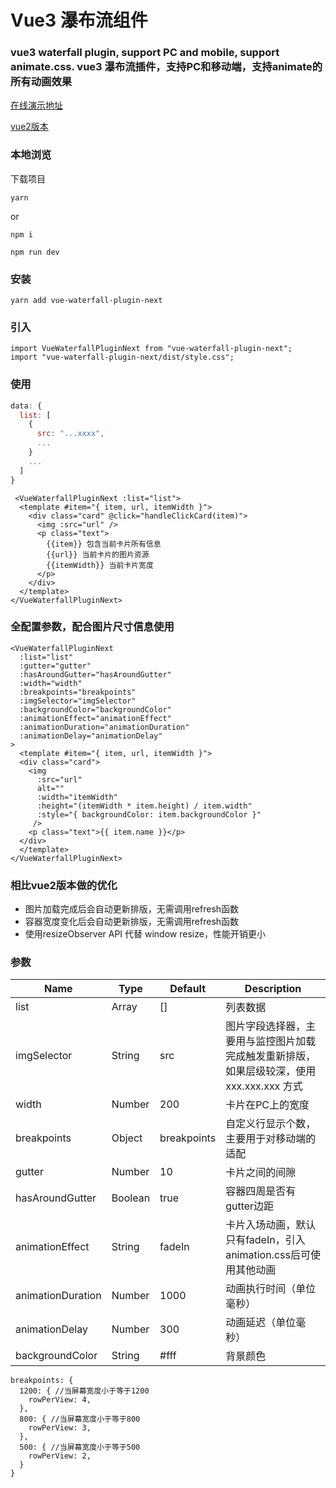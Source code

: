 <!--
 * @Description: 
 * @Version: 2.0
 * @Author: Yaowen Liu
 * @Date: 2021-10-18 16:22:04
 * @LastEditors: Yaowen Liu
 * @LastEditTime: 2021-10-19 17:00:25
-->
# Vue3 瀑布流组件
### vue3 waterfall plugin, support PC and mobile, support animate.css. vue3 瀑布流插件，支持PC和移动端，支持animate的所有动画效果 

[在线演示地址](https://heikaimu.github.io/vue3-waterfall-plugin/preview/index.html)

[vue2版本](https://github.com/heikaimu/vue-waterfall-plugin)

### 本地浏览

下载项目

```
yarn
```
or
```
npm i
```

```
npm run dev
```

### 安装

```
yarn add vue-waterfall-plugin-next
```

### 引入

```
import VueWaterfallPluginNext from "vue-waterfall-plugin-next";
import "vue-waterfall-plugin-next/dist/style.css";
```

### 使用
```js
data: {
  list: [
    {
      src: "...xxxx",
      ...
    }
    ...
  ]
}
```

```template
 <VueWaterfallPluginNext :list="list">
  <template #item="{ item, url, itemWidth }">
    <div class="card" @click="handleClickCard(item)">
      <img :src="url" />
      <p class="text">
        {{item}} 包含当前卡片所有信息
        {{url}} 当前卡片的图片资源
        {{itemWidth}} 当前卡片宽度
      </p>
    </div>
  </template>
</VueWaterfallPluginNext>
```

### 全配置参数，配合图片尺寸信息使用
```template
<VueWaterfallPluginNext
  :list="list"
  :gutter="gutter"
  :hasAroundGutter="hasAroundGutter"
  :width="width"
  :breakpoints="breakpoints"
  :imgSelector="imgSelector"
  :backgroundColor="backgroundColor"
  :animationEffect="animationEffect"
  :animationDuration="animationDuration"
  :animationDelay="animationDelay"
>
  <template #item="{ item, url, itemWidth }">
  <div class="card">
    <img
      :src="url"
      alt=""
      :width="itemWidth"
      :height="(itemWidth * item.height) / item.width"
      :style="{ backgroundColor: item.backgroundColor }"
     />
    <p class="text">{{ item.name }}</p>
  </div>
  </template>
</VueWaterfallPluginNext>
```

### 相比vue2版本做的优化
  - 图片加载完成后会自动更新排版，无需调用refresh函数
  - 容器宽度变化后会自动更新排版，无需调用refresh函数
  - 使用resizeObserver API 代替 window resize，性能开销更小


### 参数
| Name             | Type    | Default   | Description           |
| ---------------- | ------- | --------- | --------------------- |
| list             | Array   | []        | 列表数据            |
| imgSelector      | String  | src       | 图片字段选择器，主要用与监控图片加载完成触发重新排版，如果层级较深，使用 xxx.xxx.xxx 方式 |
| width            | Number  | 200       | 卡片在PC上的宽度 |
| breakpoints      | Object  |breakpoints| 自定义行显示个数，主要用于对移动端的适配 |
| gutter           | Number  | 10        | 卡片之间的间隙 |
| hasAroundGutter  | Boolean | true      | 容器四周是否有gutter边距 |
| animationEffect  | String  | fadeIn    | 卡片入场动画，默认只有fadeIn，引入animation.css后可使用其他动画 |
| animationDuration| Number  | 1000      | 动画执行时间（单位毫秒） |
| animationDelay   | Number  | 300       | 动画延迟（单位毫秒） |
| backgroundColor  | String  | #fff      | 背景颜色 |
```
breakpoints: {
  1200: { //当屏幕宽度小于等于1200
    rowPerView: 4,
  },
  800: { //当屏幕宽度小于等于800
    rowPerView: 3,
  },
  500: { //当屏幕宽度小于等于500
    rowPerView: 2,
  }
}
```
